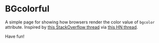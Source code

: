 BGcolorful
==========

A simple page for showing how browsers render the color value of `bgcolor` attribute. Inspired by [this StackOverflow thread](https://stackoverflow.com/questions/8318911/why-does-html-think-chucknorris-is-a-color) via [this HN thread](https://news.ycombinator.com/item?id=6662342).

Have fun!